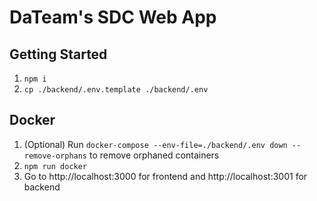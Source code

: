 # DaTeam's SDC Web App

## Getting Started

1. `npm i`
2. `cp ./backend/.env.template ./backend/.env`

## Docker

1. (Optional) Run `docker-compose --env-file=./backend/.env down --remove-orphans` to remove orphaned containers
2. `npm run docker`
3. Go to http://localhost:3000 for frontend and http://localhost:3001 for backend
